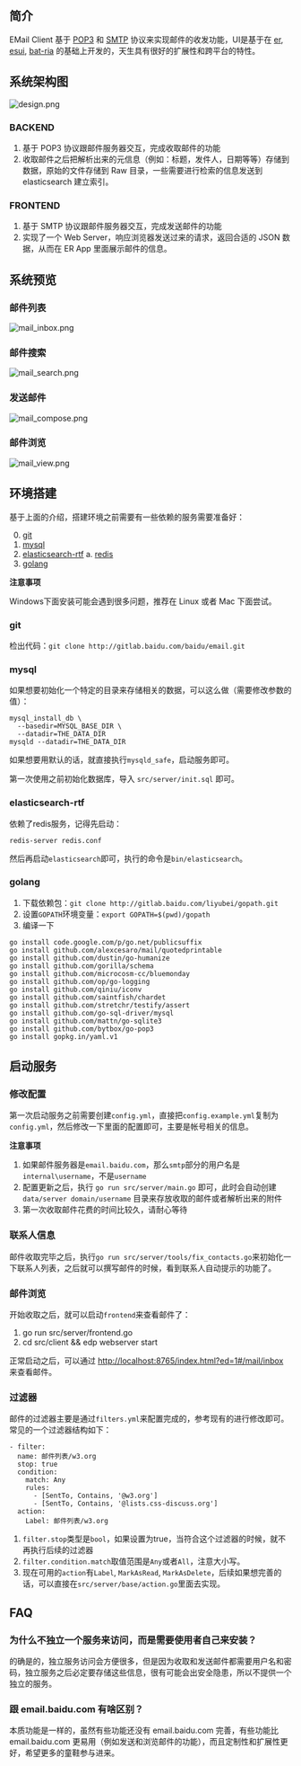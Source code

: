 ## 简介

EMail Client 基于 [POP3](http://en.wikipedia.org/wiki/Post_Office_Protocol) 和 [SMTP](http://en.wikipedia.org/wiki/Simple_Mail_Transfer_Protocol) 协议来实现邮件的收发功能，UI是基于在 [er](https://github.com/ecomfe/er), [esui](https://github.com/ecomfe/esui), [bat-ria](https://github.com/ecomfe/bat-ria) 的基础上开发的，天生具有很好的扩展性和跨平台的特性。

## 系统架构图

![design.png](docs/design.png)

### BACKEND

1. 基于 POP3 协议跟邮件服务器交互，完成收取邮件的功能
2. 收取邮件之后把解析出来的元信息（例如：标题，发件人，日期等等）存储到数据，原始的文件存储到 Raw 目录，一些需要进行检索的信息发送到 elasticsearch 建立索引。

### FRONTEND

1. 基于 SMTP 协议跟邮件服务器交互，完成发送邮件的功能
2. 实现了一个 Web Server，响应浏览器发送过来的请求，返回合适的 JSON 数据，从而在 ER App 里面展示邮件的信息。

## 系统预览

### 邮件列表

![mail_inbox.png](docs/mail_inbox.png)

### 邮件搜索

![mail_search.png](docs/mail_search.png)

### 发送邮件

![mail_compose.png](docs/mail_compose.png)

### 邮件浏览

![mail_view.png](docs/mail_view.png)

## 环境搭建

基于上面的介绍，搭建环境之前需要有一些依赖的服务需要准备好：

0. [git](http://git-scm.com/)
1. [mysql](http://mysql.com/downloads)
2. [elasticsearch-rtf](https://github.com/medcl/elasticsearch-rtf)
    a. [redis](http://redis.io/download)
3. [golang](http://golang.org/doc/install)

**注意事项**

Windows下面安装可能会遇到很多问题，推荐在 Linux 或者 Mac 下面尝试。


### git

检出代码：`git clone http://gitlab.baidu.com/baidu/email.git`

### mysql

如果想要初始化一个特定的目录来存储相关的数据，可以这么做（需要修改参数的值）：

```
mysql_install_db \
  --basedir=MYSQL_BASE_DIR \
  --datadir=THE_DATA_DIR
mysqld --datadir=THE_DATA_DIR
```

如果想要用默认的话，就直接执行`mysqld_safe`，启动服务即可。

第一次使用之前初始化数据库，导入 `src/server/init.sql` 即可。

### elasticsearch-rtf

依赖了redis服务，记得先启动：

```
redis-server redis.conf
```

然后再启动`elasticsearch`即可，执行的命令是`bin/elasticsearch`。

### golang

1. 下载依赖包：`git clone http://gitlab.baidu.com/liyubei/gopath.git`
2. 设置`GOPATH`环境变量：`export GOPATH=$(pwd)/gopath`
3. 编译一下

```
go install code.google.com/p/go.net/publicsuffix
go install github.com/alexcesaro/mail/quotedprintable
go install github.com/dustin/go-humanize
go install github.com/gorilla/schema
go install github.com/microcosm-cc/bluemonday
go install github.com/op/go-logging
go install github.com/qiniu/iconv
go install github.com/saintfish/chardet
go install github.com/stretchr/testify/assert
go install github.com/go-sql-driver/mysql
go install github.com/mattn/go-sqlite3
go install github.com/bytbox/go-pop3
go install gopkg.in/yaml.v1
```

## 启动服务

### 修改配置

第一次启动服务之前需要创建`config.yml`，直接把`config.example.yml`复制为`config.yml`，然后修改一下里面的配置即可，主要是帐号相关的信息。

**注意事项**

1. 如果邮件服务器是`email.baidu.com`，那么`smtp`部分的用户名是`internal\username`，不是`username`
2. 配置更新之后，执行 `go run src/server/main.go` 即可，此时会自动创建 `data/server domain/username` 目录来存放收取的邮件或者解析出来的附件
3. 第一次收取邮件花费的时间比较久，请耐心等待

### 联系人信息

邮件收取完毕之后，执行`go run src/server/tools/fix_contacts.go`来初始化一下联系人列表，之后就可以撰写邮件的时候，看到联系人自动提示的功能了。

### 邮件浏览

开始收取之后，就可以启动`frontend`来查看邮件了：

1. go run src/server/frontend.go
2. cd src/client && edp webserver start

正常启动之后，可以通过 <http://localhost:8765/index.html?ed=1#/mail/inbox> 来查看邮件。

### 过滤器

邮件的过滤器主要是通过`filters.yml`来配置完成的，参考现有的进行修改即可。常见的一个过滤器结构如下：

```
- filter:
  name: 邮件列表/w3.org
  stop: true
  condition:
    match: Any
    rules:
      - [SentTo, Contains, '@w3.org']
      - [SentTo, Contains, '@lists.css-discuss.org']
  action:
    Label: 邮件列表/w3.org
```

1. `filter.stop`类型是`bool`，如果设置为true，当符合这个过滤器的时候，就不再执行后续的过滤器
2. `filter.condition.match`取值范围是`Any`或者`All`，注意大小写。
3. 现在可用的`action`有`Label`, `MarkAsRead`, `MarkAsDelete`，后续如果想完善的话，可以直接在`src/server/base/action.go`里面去实现。

## FAQ

### 为什么不独立一个服务来访问，而是需要使用者自己来安装？

的确是的，独立服务访问会方便很多，但是因为收取和发送邮件都需要用户名和密码，独立服务之后必定要存储这些信息，很有可能会出安全隐患，所以不提供一个独立的服务。

### 跟 email.baidu.com 有啥区别？

本质功能是一样的，虽然有些功能还没有 email.baidu.com 完善，有些功能比 email.baidu.com 更易用（例如发送和浏览邮件的功能），而且定制性和扩展性更好，希望更多的童鞋参与进来。
